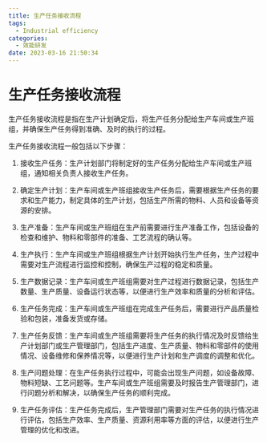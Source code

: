 ```yaml
---
title: 生产任务接收流程
tags:
  - Industrial efficiency
categories:
  - 效能研发
date: 2023-03-16 21:50:34
---
```


# 生产任务接收流程
生产任务接收流程是指在生产计划确定后，将生产任务分配给生产车间或生产班组，并确保生产任务得到准确、及时的执行的过程。

生产任务接收流程一般包括以下步骤：

1. 接收生产任务：生产计划部门将制定好的生产任务分配给生产车间或生产班组，通知相关负责人接收生产任务。

2. 确定生产计划：生产车间或生产班组接收生产任务后，需要根据生产任务的要求和生产能力，制定具体的生产计划，包括生产所需的物料、人员和设备等资源的安排。

3. 生产准备：生产车间或生产班组在生产前需要进行生产准备工作，包括设备的检查和维护、物料和零部件的准备、工艺流程的确认等。

4. 生产执行：生产车间或生产班组根据生产计划开始执行生产任务，生产过程中需要对生产流程进行监控和控制，确保生产过程的稳定和质量。

5. 生产数据记录：生产车间或生产班组需要对生产过程进行数据记录，包括生产数量、生产质量、设备运行状态等，以便进行生产效率和质量的分析和评估。

6. 生产任务完成：生产车间或生产班组在完成生产任务后，需要进行产品质量检验和包装，准备发货或存储。

7. 生产任务反馈：生产车间或生产班组需要将生产任务的执行情况及时反馈给生产计划部门或生产管理部门，包括生产进度、生产质量、物料和零部件的使用情况、设备维修和保养情况等，以便进行生产计划和生产调度的调整和优化。

8. 生产问题处理：在生产任务执行过程中，可能会出现生产问题，如设备故障、物料短缺、工艺问题等。生产车间或生产班组需要及时报告生产管理部门，进行问题分析和解决，以确保生产任务的顺利完成。

9. 生产任务评估：生产任务完成后，生产管理部门需要对生产任务的执行情况进行评估，包括生产效率、生产质量、资源利用率等方面的评估，以便进行生产管理的优化和改进。

